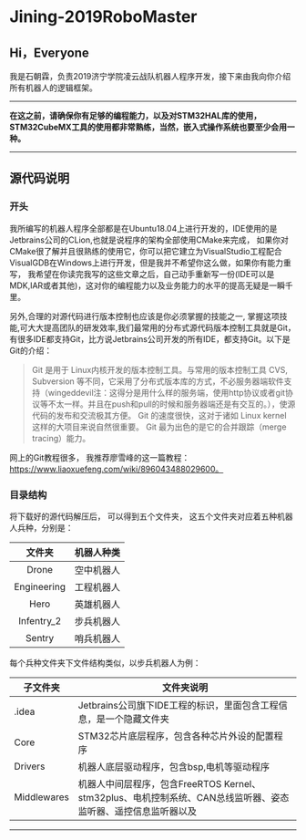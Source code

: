 # Jining-2019RoboMaster
## Hi，Everyone
我是石朝霖，负责2019济宁学院凌云战队机器人程序开发，接下来由我向你介绍所有机器人的逻辑框架。  
**********
**在这之前，请确保你有足够的编程能力，以及对STM32HAL库的使用，STM32CubeMX工具的使用都非常熟练，当然，嵌入式操作系统也要至少会用一种。**
**********
## 源代码说明
### 开头
我所编写的机器人程序全部都是在Ubuntu18.04上进行开发的，IDE使用的是Jetbrains公司的CLion,也就是说程序的架构全部使用CMake来完成，
如果你对CMake很了解并且很熟练的使用它，你可以把它建立为VisualStudio工程配合VisualGDB在Windows上进行开发，但是我并不希望你这么做，如果你有能力重写，
我希望在你读完我写的这些文章之后，自己动手重新写一份(IDE可以是MDK,IAR或者其他)，这对你的编程能力以及业务能力的水平的提高无疑是一瞬千里。

另外,合理的对源代码进行版本控制也应该是你必须掌握的技能之一, 掌握这项技能,可大大提高团队的研发效率,我们最常用的分布式源代码版本控制工具就是Git，有很多IDE都支持Git，比方说Jetbrains公司开发的所有IDE，都支持Git。以下是Git的介绍：
>Git 是用于 Linux内核开发的版本控制工具。与常用的版本控制工具 CVS, Subversion 等不同，它采用了分布式版本库的方式，不必服务器端软件支持（wingeddevil注：这得分是用什么样的服务端，使用http协议或者git协议等不太一样。并且在push和pull的时候和服务器端还是有交互的。），使源代码的发布和交流极其方便。 Git 的速度很快，这对于诸如 Linux kernel 这样的大项目来说自然很重要。 Git 最为出色的是它的合并跟踪（merge tracing）能力。

网上的Git教程很多， 我推荐廖雪峰的这一篇教程：https://www.liaoxuefeng.com/wiki/896043488029600。

### 目录结构
将下载好的源代码解压后， 可以得到五个文件夹， 这五个文件夹对应着五种机器人兵种，分别是：

|文件夹|机器人种类|
|:-------------:|-------------|
|Drone|空中机器人|
|Engineering|工程机器人|
|Hero|英雄机器人|
|Infentry_2|步兵机器人|
|Sentry|哨兵机器人|

每个兵种文件夹下文件结构类似，以步兵机器人为例：

|子文件夹|文件夹说明|
|-------------|-------------|
|.idea|Jetbrains公司旗下IDE工程的标识，里面包含工程信息，是一个隐藏文件夹|
|Core|STM32芯片底层程序，包含各种芯片外设的配置程序|
|Drivers|机器人底层驱动程序，包含bsp,电机等驱动程序|
|Middlewares|机器人中间层程序，包含FreeRTOS Kernel、stm32plus、电机控制系统、CAN总线监听器、姿态监听器、遥控信息监听器以及|
**********


